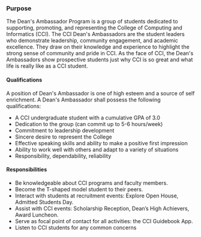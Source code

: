 ### Purpose

The Dean's Ambassador Program is a group of students dedicated to supporting, promoting, and representing the College of Computing and Informatics (CCI). The CCI Dean's Ambassadors are the student leaders who demonstrate leadership, community engagement, and academic excellence. They draw on their knowledge and experience to highlight the strong sense of community and pride in CCI. As the face of CCI, the Dean's Ambassadors show prospective students just why CCI is so great and what life is really like as a CCI student. 

#### Qualifications

A position of Dean's Ambassador is one of high esteem and a source of self enrichment. A Dean's Ambassador shall possess the following qualifications:	

- A CCI undergraduate student with a cumulative GPA of 3.0			
- Dedication to the group (can commit up to 5-6 hours/week)
- Commitment to leadership development
- Sincere desire to represent the College
- Effective speaking skills and ability to make a positive first impression
- Ability to work well with others and adapt to a variety of situations
- Responsibility, dependability, reliability

#### Responsibilities

- Be knowledgeable about CCI programs and faculty members. 		
- Become the T-­shaped model student to their peers.
- Interact with students at recruitment events: Explore Open House, Admitted Students Day.
- Assist with CCI events: Scholarship Reception, Dean’s High Achievers, Award Luncheon.
- Serve as focal point of contact for all activities: the CCI Guidebook App. 
- Listen to CCI students for any common concerns
